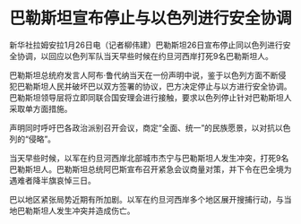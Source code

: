 # 巴勒斯坦宣布停止与以色列进行安全协调

新华社拉姆安拉1月26日电（记者柳伟建）巴勒斯坦26日宣布停止同以色列进行安全协调，以回应以色列军队当天早些时候在约旦河西岸打死9名巴勒斯坦人。

巴勒斯坦总统府发言人阿布·鲁代纳当天在一份声明中说，鉴于以色列方面不断侵犯巴勒斯坦人民并破坏巴以双方签署的协议，巴方决定停止与以方进行安全协调。巴勒斯坦领导层将立即同联合国安理会进行接触，要求以色列停止针对巴勒斯坦人采取单方面措施。

声明同时呼吁巴各政治派别召开会议，商定“全面、统一”的民族愿景，以对抗以色列的“侵略”。

当天早些时候，以军在约旦河西岸北部城市杰宁与巴勒斯坦人发生冲突，打死9名巴勒斯坦人。巴勒斯坦总统阿巴斯宣布召开紧急会议商量对策，并下令在巴全境为遇难者降半旗哀悼三日。

巴以地区紧张局势近期有所加剧。以军在约旦河西岸多个地区展开搜捕行动，与当地巴勒斯坦人发生冲突并造成伤亡。

